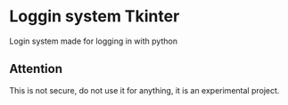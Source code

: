 # Loggin system Tkinter

Login system made for logging in with python

## Attention
This is not secure, do not use it for anything, it is an experimental project.
